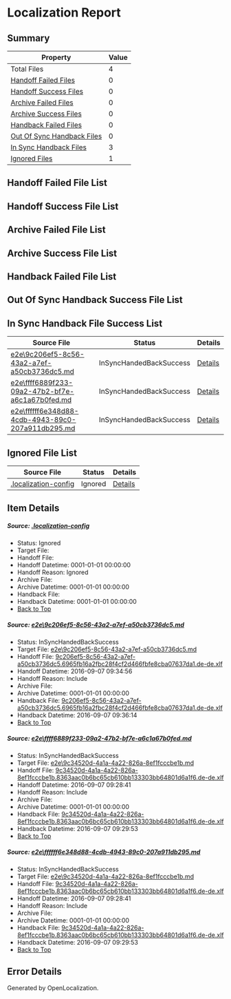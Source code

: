 # <a name='report-top'></a> Localization Report

## Summary
 Property | Value 
 -------- | ----- 
 Total Files | 4
[ Handoff Failed Files ](#handoff-failed-list)| 0
[ Handoff Success Files ](#handoff-success-list)| 0
[ Archive Failed Files ](#archive-failed-list)| 0
[ Archive Success Files ](#archive-success-list)| 0
[ Handback Failed Files ](#handback-failed-list)| 0
[ Out Of Sync Handback Files ](#outofsync-handback-success-list)| 0
[ In Sync Handback Files ](#insync-handback-success-list)| 3
[ Ignored Files ](#ignored-list)| 1

## <a name='handoff-failed-list'></a> Handoff Failed File List

## <a name='handoff-success-list'></a> Handoff Success File List

## <a name='archive-failed-list'></a> Archive Failed File List

## <a name='archive-success-list'></a> Archive Success File List

## <a name='handback-failed-list'></a> Handback Failed File List

## <a name='outofsync-handback-success-list'></a> Out Of Sync Handback Success File List

## <a name='insync-handback-success-list'></a> In Sync Handback File Success List
 Source File | Status | Details 
 ----------- | ------ | ------- 
 [e2e\9c206ef5-8c56-43a2-a7ef-a50cb3736dc5.md](https://github.com/OpenLocalizationTestOrg/ol-test0/blob/bb10cc42bbab6fac0208292b1dc7a125b3fa351f/e2e/9c206ef5-8c56-43a2-a7ef-a50cb3736dc5.md) | InSyncHandedBackSuccess | [Details](#309ffa0eef9a4c1e2977ec1cf801d2fc6b48886c1)
 [e2e\ffff6889f233-09a2-47b2-bf7e-a6c1a67b0fed.md](https://github.com/OpenLocalizationTestOrg/ol-test0/blob/2d7299123dd39cc56517060d7bfa89660424e299/e2e/ffff6889f233-09a2-47b2-bf7e-a6c1a67b0fed.md) | InSyncHandedBackSuccess | [Details](#00e695ea275f78e518528d2f2eee83051573bf6a2)
 [e2e\ffffff6e348d88-4cdb-4943-89c0-207a911db295.md](https://github.com/OpenLocalizationTestOrg/ol-test0/blob/bb10cc42bbab6fac0208292b1dc7a125b3fa351f/e2e/ffffff6e348d88-4cdb-4943-89c0-207a911db295.md) | InSyncHandedBackSuccess | [Details](#00e695ea275f78e518528d2f2eee83051573bf6a3)

## <a name='ignored-list'></a> Ignored File List
 Source File | Status | Details 
 ----------- | ------ | ------- 
 [.localization-config](https://github.com/OpenLocalizationTestOrg/ol-test0/blob/bb10cc42bbab6fac0208292b1dc7a125b3fa351f/.localization-config) | Ignored | [Details](#c268a05ecaa7ec85942ed632c29928ee5bd6da8d0)

## Item Details
##### <a name='c268a05ecaa7ec85942ed632c29928ee5bd6da8d0'></a> Source: [.localization-config](https://github.com/OpenLocalizationTestOrg/ol-test0/blob/bb10cc42bbab6fac0208292b1dc7a125b3fa351f/.localization-config)
* Status: Ignored
* Target File: 
* Handoff File: 
* Handoff Datetime: 0001-01-01 00:00:00
* Handoff Reason: Ignored
* Archive File: 
* Archive Datetime: 0001-01-01 00:00:00
* Handback File: 
* Handback Datetime: 0001-01-01 00:00:00
* [Back to Top](#report-top)

##### <a name='309ffa0eef9a4c1e2977ec1cf801d2fc6b48886c1'></a> Source: [e2e\9c206ef5-8c56-43a2-a7ef-a50cb3736dc5.md](https://github.com/OpenLocalizationTestOrg/ol-test0/blob/bb10cc42bbab6fac0208292b1dc7a125b3fa351f/e2e/9c206ef5-8c56-43a2-a7ef-a50cb3736dc5.md)
* Status: InSyncHandedBackSuccess
* Target File: [e2e\9c206ef5-8c56-43a2-a7ef-a50cb3736dc5.md](https://github.com/OpenLocalizationTestOrg/ol-test0-dede/blob/4c10adaf1fd0393aa8f4c956bf27b532de3d35a1/e2e/9c206ef5-8c56-43a2-a7ef-a50cb3736dc5.md)
* Handoff File: [9c206ef5-8c56-43a2-a7ef-a50cb3736dc5.6965fb16a2fbc28f4cf2d466fbfe8cba07637da1.de-de.xlf](https://github.com/OpenLocalizationTestOrg/ol-test0-handoff/blob/2bcae225807b9a8cc1b44491715e275a1a3703ec/ol-handoff/OpenLocalizationTestOrg/ol-test0-dede/yuwzho/ht/9c206ef5-8c56-43a2-a7ef-a50cb3736dc5.6965fb16a2fbc28f4cf2d466fbfe8cba07637da1.de-de.xlf)
* Handoff Datetime: 2016-09-07 09:34:56
* Handoff Reason: Include
* Archive File: 
* Archive Datetime: 0001-01-01 00:00:00
* Handback File: [9c206ef5-8c56-43a2-a7ef-a50cb3736dc5.6965fb16a2fbc28f4cf2d466fbfe8cba07637da1.de-de.xlf](https://github.com/OpenLocalizationTestOrg/ol-test0-handback/blob/3e3cbdee622bf898c2e12a6e6148580473864207/ol-handback/OpenLocalizationTestOrg/ol-test0-dede/yuwzho/ht/9c206ef5-8c56-43a2-a7ef-a50cb3736dc5.6965fb16a2fbc28f4cf2d466fbfe8cba07637da1.de-de.xlf)
* Handback Datetime: 2016-09-07 09:36:14
* [Back to Top](#report-top)

##### <a name='00e695ea275f78e518528d2f2eee83051573bf6a2'></a> Source: [e2e\ffff6889f233-09a2-47b2-bf7e-a6c1a67b0fed.md](https://github.com/OpenLocalizationTestOrg/ol-test0/blob/2d7299123dd39cc56517060d7bfa89660424e299/e2e/ffff6889f233-09a2-47b2-bf7e-a6c1a67b0fed.md)
* Status: InSyncHandedBackSuccess
* Target File: [e2e\9c34520d-4a1a-4a22-826a-8ef1fcccbe1b.md](https://github.com/OpenLocalizationTestOrg/ol-test0-dede/blob/4504799af0d7e55cf6f0d7b2f019dd8b3a6704d9/e2e/9c34520d-4a1a-4a22-826a-8ef1fcccbe1b.md)
* Handoff File: [9c34520d-4a1a-4a22-826a-8ef1fcccbe1b.8363aac0b6bc65cb610bb133303bb64801d6a1f6.de-de.xlf](https://github.com/OpenLocalizationTestOrg/ol-test0-handoff/blob/14c92d30b0339b25984a43244b633ebc07be1062/ol-handoff/OpenLocalizationTestOrg/ol-test0-dede/yuwzho/ht/9c34520d-4a1a-4a22-826a-8ef1fcccbe1b.8363aac0b6bc65cb610bb133303bb64801d6a1f6.de-de.xlf)
* Handoff Datetime: 2016-09-07 09:28:41
* Handoff Reason: Include
* Archive File: 
* Archive Datetime: 0001-01-01 00:00:00
* Handback File: [9c34520d-4a1a-4a22-826a-8ef1fcccbe1b.8363aac0b6bc65cb610bb133303bb64801d6a1f6.de-de.xlf](https://github.com/OpenLocalizationTestOrg/ol-test0-handback/blob/449826767568f52f93c8d45cd1f840762caa1aca/ol-handback/OpenLocalizationTestOrg/ol-test0-dede/yuwzho/ht/9c34520d-4a1a-4a22-826a-8ef1fcccbe1b.8363aac0b6bc65cb610bb133303bb64801d6a1f6.de-de.xlf)
* Handback Datetime: 2016-09-07 09:29:53
* [Back to Top](#report-top)

##### <a name='00e695ea275f78e518528d2f2eee83051573bf6a3'></a> Source: [e2e\ffffff6e348d88-4cdb-4943-89c0-207a911db295.md](https://github.com/OpenLocalizationTestOrg/ol-test0/blob/bb10cc42bbab6fac0208292b1dc7a125b3fa351f/e2e/ffffff6e348d88-4cdb-4943-89c0-207a911db295.md)
* Status: InSyncHandedBackSuccess
* Target File: [e2e\9c34520d-4a1a-4a22-826a-8ef1fcccbe1b.md](https://github.com/OpenLocalizationTestOrg/ol-test0-dede/blob/4504799af0d7e55cf6f0d7b2f019dd8b3a6704d9/e2e/9c34520d-4a1a-4a22-826a-8ef1fcccbe1b.md)
* Handoff File: [9c34520d-4a1a-4a22-826a-8ef1fcccbe1b.8363aac0b6bc65cb610bb133303bb64801d6a1f6.de-de.xlf](https://github.com/OpenLocalizationTestOrg/ol-test0-handoff/blob/14c92d30b0339b25984a43244b633ebc07be1062/ol-handoff/OpenLocalizationTestOrg/ol-test0-dede/yuwzho/ht/9c34520d-4a1a-4a22-826a-8ef1fcccbe1b.8363aac0b6bc65cb610bb133303bb64801d6a1f6.de-de.xlf)
* Handoff Datetime: 2016-09-07 09:28:41
* Handoff Reason: Include
* Archive File: 
* Archive Datetime: 0001-01-01 00:00:00
* Handback File: [9c34520d-4a1a-4a22-826a-8ef1fcccbe1b.8363aac0b6bc65cb610bb133303bb64801d6a1f6.de-de.xlf](https://github.com/OpenLocalizationTestOrg/ol-test0-handback/blob/449826767568f52f93c8d45cd1f840762caa1aca/ol-handback/OpenLocalizationTestOrg/ol-test0-dede/yuwzho/ht/9c34520d-4a1a-4a22-826a-8ef1fcccbe1b.8363aac0b6bc65cb610bb133303bb64801d6a1f6.de-de.xlf)
* Handback Datetime: 2016-09-07 09:29:53
* [Back to Top](#report-top)


## Error Details

Generated by OpenLocalization.
